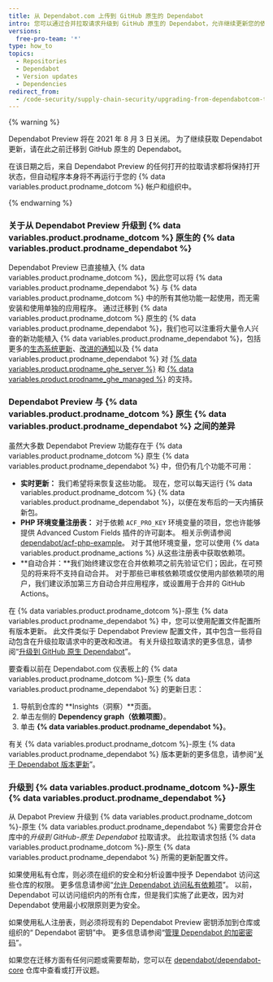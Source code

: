 ```yaml
---
title: 从 Dependabot.com 上传到 GitHub 原生的 Dependabot
intro: 您可以通过合并拉取请求升级到 GitHub 原生的 Dependabot，允许继续更新您的依赖项。
versions:
  free-pro-team: '*'
type: how_to
topics:
  - Repositories
  - Dependabot
  - Version updates
  - Dependencies
redirect_from:
  - /code-security/supply-chain-security/upgrading-from-dependabotcom-to-github-native-dependabot
---
```


{% warning %}

Dependabot Preview 将在 2021 年 8 月 3 日关闭。 为了继续获取 Dependabot 更新，请在此之前迁移到 GitHub 原生的 Dependabot。

在该日期之后，来自 Dependabot Preview 的任何打开的拉取请求都将保持打开状态，但自动程序本身将不再运行于您的 {% data variables.product.prodname_dotcom %} 帐户和组织中。

{% endwarning %}

### 关于从 Dependabot Preview 升级到 {% data variables.product.prodname_dotcom %} 原生的 {% data variables.product.prodname_dependabot %}

Dependabot Preview 已直接植入 {% data variables.product.prodname_dotcom %}，因此您可以将 {% data variables.product.prodname_dependabot %} 与 {% data variables.product.prodname_dotcom %} 中的所有其他功能一起使用，而无需安装和使用单独的应用程序。 通过迁移到 {% data variables.product.prodname_dotcom %} 原生的 {% data variables.product.prodname_dependabot %}，我们也可以注重将大量令人兴奋的新功能植入 {% data variables.product.prodname_dependabot %}，包括更多的[生态系统更新](https://github.com/github/roadmap/issues/150)、[改进的通知](https://github.com/github/roadmap/issues/133)以及 {% data variables.product.prodname_dependabot %} 对 [{% data variables.product.prodname_ghe_server %}](https://github.com/github/roadmap/issues/86) 和 [{% data variables.product.prodname_ghe_managed %}](https://github.com/github/roadmap/issues/135) 的支持。

### Dependabot Preview 与 {% data variables.product.prodname_dotcom %} 原生 {% data variables.product.prodname_dependabot %} 之间的差异

虽然大多数 Dependabot Preview 功能存在于 {% data variables.product.prodname_dotcom %} 原生 {% data variables.product.prodname_dependabot %} 中，但仍有几个功能不可用：
- **实时更新：** 我们希望将来恢复这些功能。 现在，您可以每天运行 {% data variables.product.prodname_dotcom %} {% data variables.product.prodname_dependabot %}，以便在发布后的一天内捕获新包。
- **PHP 环境变量注册表：** 对于依赖 `ACF_PRO_KEY` 环境变量的项目，您也许能够提供 Advanced Custom Fields 插件的许可副本。 相关示例请参阅 [dependabot/acf-php-example](https://github.com/dependabot/acf-php-example#readme)。 对于其他环境变量，您可以使用 {% data variables.product.prodname_actions %} 从这些注册表中获取依赖项。
- **自动合并：**我们始终建议您在合并依赖项之前先验证它们；因此，在可预见的将来将不支持自动合并。 对于那些已审核依赖项或仅使用内部依赖项的用户，我们建议添加第三方自动合并应用程序，或设置用于合并的 GitHub Actions。

在 {% data variables.product.prodname_dotcom %}-原生 {% data variables.product.prodname_dependabot %} 中，您可以使用配置文件配置所有版本更新。 此文件类似于 Dependabot Preview 配置文件，其中包含一些将自动包含在升级拉取请求中的更改和改进。 有关升级拉取请求的更多信息，请参阅“[升级到 GitHub 原生 Dependabot](/code-security/supply-chain-security/upgrading-from-dependabotcom-to-github-native-dependabot#upgrading-to-github-native-dependabot)”。

要查看以前在 Dependabot.com 仪表板上的 {% data variables.product.prodname_dotcom %}-原生 {% data variables.product.prodname_dependabot %} 的更新日志：

  1. 导航到仓库的 **Insights（洞察）**页面。
  2. 单击左侧的 **Dependency graph（依赖项图）**。
  3. 单击 **{% data variables.product.prodname_dependabot %}**。

有关 {% data variables.product.prodname_dotcom %}-原生 {% data variables.product.prodname_dependabot %} 版本更新的更多信息，请参阅“[关于 Dependabot 版本更新](/code-security/supply-chain-security/about-dependabot-version-updates)”。

### 升级到 {% data variables.product.prodname_dotcom %}-原生 {% data variables.product.prodname_dependabot %}

从 Depabot Preview 升级到 {% data variables.product.prodname_dotcom %}-原生 {% data variables.product.prodname_dependabot %} 需要您合并仓库中的*升级到 GitHub-原生 Dependabot* 拉取请求。 此拉取请求包括 {% data variables.product.prodname_dotcom %}-原生 {% data variables.product.prodname_dependabot %} 所需的更新配置文件。

如果使用私有仓库，则必须在组织的安全和分析设置中授予 Dependabot 访问这些仓库的权限。 更多信息请参阅“[允许 Dependabot 访问私有依赖项](/organizations/keeping-your-organization-secure/managing-security-and-analysis-settings-for-your-organization#allowing-dependabot-to-access-private-dependencies)”。 以前，Dependabot 可以访问组织内的所有仓库，但是我们实施了此更改，因为对 Dependabot 使用最小权限原则更为安全。

如果使用私人注册表，则必须将现有的 Dependabot Preview 密钥添加到仓库或组织的“ Dependabot 密钥”中。 更多信息请参阅“[管理 Dependabot 的加密密码](/code-security/supply-chain-security/managing-encrypted-secrets-for-dependabot)”。

如果您在迁移方面有任何问题或需要帮助，您可以在 [dependabot/dependabot-core](https://github.com/dependabot/dependabot-core/issues/new?assignees=%40dependabot%2Fpreview-migration-reviewers&labels=E%3A+preview-migration&template=migration-issue.md&title=) 仓库中查看或打开议题。
